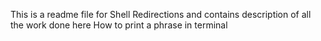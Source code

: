 This is a readme file for Shell Redirections and contains description of all the work done here
How to print a phrase in terminal
